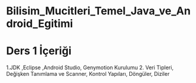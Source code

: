 # Bilisim_Mucitleri_Temel_Java_ve_Android_Egitimi
# Ders 1 İçeriği
  1.JDK ,Eclipse ,Android Studio, Genymotion Kurulumu
  2. Veri Tipleri, Değişken Tanımlama ve Scanner, Kontrol Yapıları, Döngüler, Diziler 
